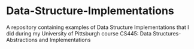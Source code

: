 # Data-Structure-Implementations
A repository containing examples of Data Structure Implementations that I did during my University of Pittsburgh course CS445: Data Structures-Abstractions and Implementations

